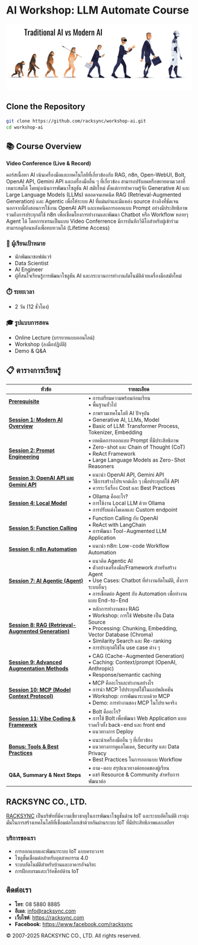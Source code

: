# AI Workshop: LLM Automate Course

![Modern AI Overview Header](assets/images/modern-ai-header.jpg)

## Clone the Repository
```bash
git clone https://github.com/racksync/workshop-ai.git
cd workshop-ai
```

## 📚 Course Overview

**Video Conference (Live & Record)**

คอร์สเนื้อหา AI เน้นเครื่องมือและเทคโนโลยีที่เกี่ยวข้องกับ RAG, n8n, Open-WebUI, Bolt, OpenAI API, Gemini API และเครื่องมืออื่น ๆ ที่เกี่ยวข้อง สามารถปรับลดหรือขยายตามเวลาที่เหมาะสมได้ โดยมุ่งเน้นการพัฒนาโซลูชัน AI สมัยใหม่ ตั้งแต่การทำความรู้จัก Generative AI และ Large Language Models (LLMs) ตลอดจนเทคนิค RAG (Retrieval-Augmented Generation) และ Agentic เพื่อให้ระบบ AI ที่แม่นยำและมีแหล่ง source อ้างอิงที่ชัดเจน นอกจากนี้ยังสอนการใช้งาน OpenAI API และเทคนิคการออกแบบ Prompt อย่างมีประสิทธิภาพ รวมถึงการประยุกต์ใช้ n8n เพื่อเชื่อมโยงการทำงานและพัฒนา Chatbot หรือ Workflow หลายๆ Agent ได้ โดยการเทรนเป็นแบบ Video Conferrence มีการบันทึกวีดีโอสำหรับผู้เข้าร่วมสามารถดูย้อนหลังเพื่อทบทวนได้ (Lifetime Access)

### 👥 ผู้เรียนเป้าหมาย
- นักพัฒนาซอฟต์แวร์
- Data Scientist
- AI Engineer
- ผู้ที่สนใจเรียนรู้การพัฒนาโซลูชัน AI และกระบวนการทำงานอัตโนมัติด้วยเครื่องมือสมัยใหม่

### ⏱️ ระยะเวลา
- 2 วัน (12 ชั่วโมง)

### 🎓 รูปแบบการสอน
- Online Lecture (บรรยายแบบออนไลน์)
- Workshop (ลงมือปฏิบัติ)
- Demo & Q&A



## 📋 ตารางการเรียนรู้

| หัวข้อ | รายละเอียด |
|-------|------------|
| **[Prerequisite](chapters/00-prerequisite.md)** | • การเตรียมความพร้อมก่อนเรียน<br>• พื้นฐานทั่วไป |
| **[Session 1: Modern AI Overview](chapters/01-modern-ai-overview.md)** | • ภาพรวมเทคโนโลยี AI ปัจจุบัน<br>• Generative AI, LLMs, Model<br>• Basic of LLM: Transformer Process, Tokenizer, Embedding |
| **[Session 2: Prompt Engineering](chapters/02-prompt-engineering.md)** | • เทคนิคการออกแบบ Prompt ที่มีประสิทธิภาพ<br>• Zero-shot และ Chain of Thought (CoT)<br>• ReAct Framework<br>• Large Language Models as Zero-Shot Reasoners |
| **[Session 3: OpenAI API และ Gemini API](chapters/03-api-provider.md)** | • แนะนำ OpenAI API, Gemini API<br>• วิธีการสร้างโปรเจกต์เล็ก ๆ เพื่อประยุกต์ใช้ API<br>• ควรระวังเรื่อง Cost และ Best Practices |
| **[Session 4: Local Model](chapters/04-local-model.md)** | • Ollama คืออะไร?<br>• การใช้งาน Local LLM ด้วย Ollama<br>• การปรับแต่งโมเดลและ Custom endpoint |
| **[Session 5: Function Calling](chapters/05-function-calling.md)** | • Function Calling กับ OpenAI<br>• ReAct with LangChain<br>• การพัฒนา Tool-Augmented LLM Application |
| **[Session 6: n8n Automation](chapters/06-n8n-automation.md)** | • แนะนำ n8n: Low-code Workflow Automation |
| **[Session 7: AI Agentic (Agent)](chapters/07-ai-agentic.md)** | • แนวคิด Agentic AI<br>• ตัวอย่างเครื่องมือ/Framework สำหรับสร้าง Agent<br>• Use Cases: Chatbot ที่ทำงานอัตโนมัติ, สั่งการระบบอื่นๆ<br>• การเชื่อมต่อ Agent กับ Automation เพื่อทำงานแบบ End-to-End |
| **[Session 8: RAG (Retrieval-Augmented Generation)](chapters/08-rag.md)** | • หลักการทำงานของ RAG<br>• Workshop: การใช้ Website เป็น Data Source<br>• Processing: Chunking, Embedding, Vector Database (Chroma)<br>• Similarity Search และ Re-ranking<br>• การประยุกต์ใช้ใน use case ต่าง ๆ |
| **[Session 9: Advanced Augmentation Methods](chapters/09-advanced-augmentation.md)** | • CAG (Cache-Augmented Generation)<br>• Caching: Context/prompt (OpenAI, Anthropic)<br>• Response/semantic caching |
| **[Session 10: MCP (Model Context Protocol)](chapters/10-mcp.md)** | • MCP คืออะไรและทำงานอย่างไร<br>• การนำ MCP ไปประยุกต์ใช้ในแอปพลิเคชัน<br>• Workshop: การพัฒนาระบบด้วย MCP<br>• Demo: การทำงานของ MCP ในโปรเจคจริง |
| **[Session 11: Vibe Coding & Framework](chapters/11-vibe-coding-framework.md)** | • Bolt คืออะไร?<br>• การใช้ Bolt เพื่อพัฒนา Web Application แบบรวดเร็วทั้ง back-end และ front end<br>• แนวทางการ Deploy |
| **[Bonus: Tools & Best Practices](chapters/tools-and-best-practices.md)** | • แนะนำเครื่องมืออื่น ๆ ที่เกี่ยวข้อง<br>• แนวทางการดูแลโมเดล, Security และ Data Privacy<br>• Best Practices ในการออกแบบ Workflow |
| **Q&A, Summary & Next Steps** | • ถาม-ตอบ สรุปแนวทางต่อยอดของผู้เรียน<br>• แชร์ Resource & Community สำหรับการพัฒนาต่อ |






## RACKSYNC CO., LTD.

[RACKSYNC](https://github.com/racksync) เป็นบริษัทที่มีความเชี่ยวชาญในการพัฒนาโซลูชั่นด้าน IoT และระบบอัตโนมัติ เรามุ่งมั่นในการสร้างเทคโนโลยีที่เชื่อมต่อโลกเข้าด้วยกันผ่านระบบ IoT ที่มีประสิทธิภาพและเสถียร

### บริการของเรา
- การออกแบบและพัฒนาระบบ IoT แบบครบวงจร
- โซลูชั่นเชื่อมต่อสำหรับอุตสาหกรรม 4.0
- ระบบอัตโนมัติสำหรับบ้านและอาคารอัจฉริยะ
- การฝึกอบรมและเวิร์คช็อปด้าน IoT

## ติดต่อเรา
- **โทร**: 08 5880 8885
- **อีเมล**: info@racksync.com
- **เว็บไซต์**: https://racksync.com
- **Facebook**: https://www.facebook.com/racksync

© 2007-2025 RACKSYNC CO., LTD. All rights reserved.

    